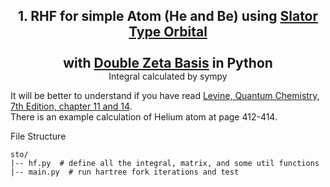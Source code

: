 <h2 style="margin-bottom:0px;"><center>1. RHF for simple Atom (He and Be) using <u>Slator Type Orbital</u> <br> <br>
    with <u> Double Zeta Basis</u> in Python</center></h2>
<center>Integral calculated by sympy</center>

It will be better to understand if you have read <u>Levine, Quantum Chemistry, 7th Edition, chapter 11 and 14</u>.  
There is an example calculation of Helium atom at page 412-414.

File Structure
```
sto/
|-- hf.py  # define all the integral, matrix, and some util functions
|-- main.py  # run hartree fork iterations and test
```

